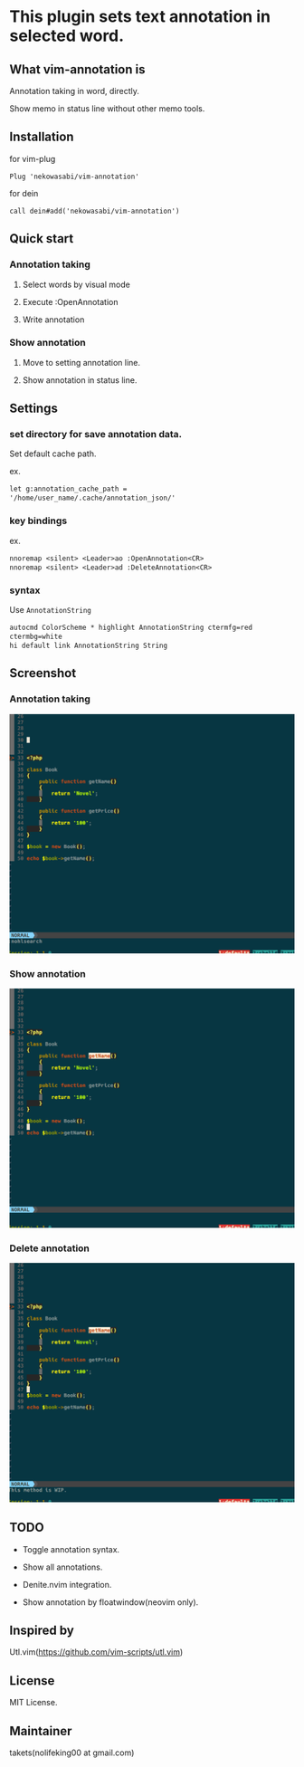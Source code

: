 # This plugin sets text annotation in selected word.

## What vim-annotation is
Annotation taking in word, directly.

Show memo in status line without other memo tools.

## Installation

for vim-plug

    Plug 'nekowasabi/vim-annotation'

for dein

    call dein#add('nekowasabi/vim-annotation')

## Quick start
### Annotation taking
1. Select words by visual mode

2. Execute :OpenAnnotation<CR>

3. Write annotation

### Show annotation
1. Move to setting annotation line.

2. Show annotation in status line.

## Settings
### set directory for save annotation data.
Set default cache path.

ex.
```
let g:annotation_cache_path = '/home/user_name/.cache/annotation_json/'
```

### key bindings
ex.
```
nnoremap <silent> <Leader>ao :OpenAnnotation<CR>
nnoremap <silent> <Leader>ad :DeleteAnnotation<CR>
```

### syntax
Use `AnnotationString`

```
autocmd ColorScheme * highlight AnnotationString ctermfg=red ctermbg=white
hi default link AnnotationString String
```

## Screenshot
### Annotation taking
![open](https://github.com/nekowasabi/gif/blob/master/vim-annotation/open_annotation.gif)

### Show annotation
![show](https://github.com/nekowasabi/gif/blob/master/vim-annotation/show_annotation.gif)

### Delete annotation
![delete](https://github.com/nekowasabi/gif/blob/master/vim-annotation/delete_annotation.gif)

## TODO
* Toggle annotation syntax.

* Show all annotations.

* Denite.nvim integration.

* Show annotation by floatwindow(neovim only).

## Inspired by
Utl.vim(https://github.com/vim-scripts/utl.vim)

## License
MIT License.

## Maintainer
takets(nolifeking00 at gmail.com)
